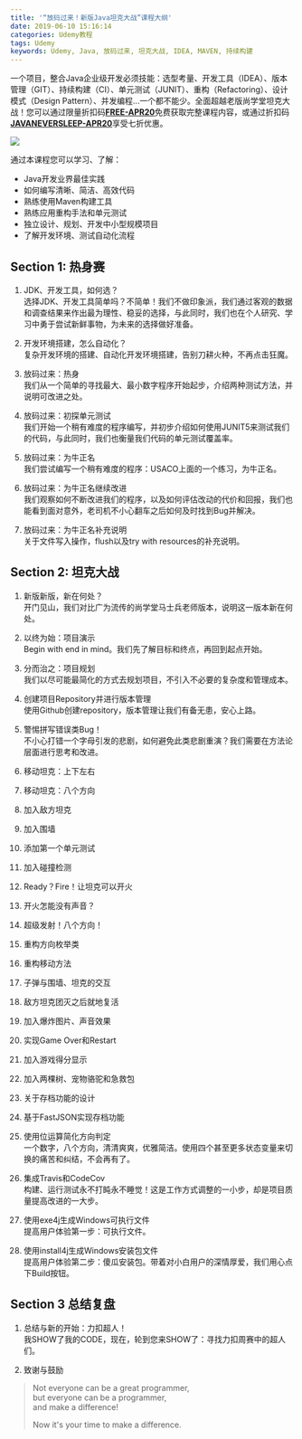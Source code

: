 ```yaml
---
title: '“放码过来！新版Java坦克大战”课程大纲'
date: 2019-06-10 15:16:14
categories: Udemy教程
tags: Udemy
keywords: Udemy, Java, 放码过来, 坦克大战, IDEA, MAVEN, 持续构建
---
```


一个项目，整合Java企业级开发必须技能：选型考量、开发工具（IDEA）、版本管理（GIT）、持续构建（CI）、单元测试（JUNIT）、重构（Refactoring）、设计模式（Design Pattern）、并发编程...一个都不能少。全面超越老版尚学堂坦克大战！您可以通过限量折扣码[**FREE-APR20**](https://www.udemy.com/course/java-tank-war/?couponCode=FREE-APR20)免费获取完整课程内容，或通过折扣码[**JAVANEVERSLEEP-APR20**](https://www.udemy.com/course/java-tank-war/?couponCode=JAVANEVERSLEEP-APR20)享受七折优惠。

[![](https://www.dropbox.com/s/c40u990645zw8lx/Show_Me_The_Code.jpg?dl=1)](https://www.udemy.com/course/java-tank-war/?couponCode=JAVANEVERSLEEP-APR20)<!-- more -->

通过本课程您可以学习、了解：
- Java开发业界最佳实践
- 如何编写清晰、简洁、高效代码
- 熟练使用Maven构建工具
- 熟练应用重构手法和单元测试
- 独立设计、规划、开发中小型规模项目
- 了解开发环境、测试自动化流程

## Section 1: 热身赛
1. JDK、开发工具，如何选？  
选择JDK、开发工具简单吗？不简单！我们不做印象派，我们通过客观的数据和调查结果来作出最为理性、稳妥的选择，与此同时，我们也在个人研究、学习中勇于尝试新鲜事物，为未来的选择做好准备。

2. 开发环境搭建，怎么自动化？  
复杂开发环境的搭建、自动化开发环境搭建，告别刀耕火种，不再点击狂魔。

3. 放码过来：热身  
我们从一个简单的寻找最大、最小数字程序开始起步，介绍两种测试方法，并说明可改进之处。

4. 放码过来：初探单元测试  
我们开始一个稍有难度的程序编写，并初步介绍如何使用JUNIT5来测试我们的代码，与此同时，我们也衡量我们代码的单元测试覆盖率。

5. 放码过来：为牛正名  
我们尝试编写一个稍有难度的程序：USACO上面的一个练习，为牛正名。

6. 放码过来：为牛正名继续改进  
我们观察如何不断改进我们的程序，以及如何评估改动的代价和回报，我们也能看到面对意外，老司机不小心翻车之后如何及时找到Bug并解决。

7. 放码过来：为牛正名补充说明  
关于文件写入操作，flush以及try with resources的补充说明。

## Section 2: 坦克大战
1. 新版新版，新在何处？  
开门见山，我们对比广为流传的尚学堂马士兵老师版本，说明这一版本新在何处。

2. 以终为始：项目演示  
Begin with end in mind。我们先了解目标和终点，再回到起点开始。

3. 分而治之：项目规划  
我们以尽可能最简化的方式去规划项目，不引入不必要的复杂度和管理成本。

4. 创建项目Repository并进行版本管理  
使用Github创建repository，版本管理让我们有备无患，安心上路。

5. 警惕拼写错误类Bug！  
不小心打错一个字母引发的悲剧，如何避免此类悲剧重演？我们需要在方法论层面进行思考和改进。

6. 移动坦克：上下左右

7. 移动坦克：八个方向

8. 加入敌方坦克

9. 加入围墙

10. 添加第一个单元测试

11. 加入碰撞检测

12. Ready？Fire！让坦克可以开火

13. 开火怎能没有声音？

14. 超级发射！八个方向！

15. 重构方向枚举类

16. 重构移动方法

17. 子弹与围墙、坦克的交互

18. 敌方坦克团灭之后就地复活

19. 加入爆炸图片、声音效果

20. 实现Game Over和Restart

21. 加入游戏得分显示

22. 加入两棵树、宠物骆驼和急救包

23. 关于存档功能的设计

24. 基于FastJSON实现存档功能

25. 使用位运算简化方向判定  
一个数字，八个方向，清清爽爽，优雅简洁。使用四个甚至更多状态变量来切换的痛苦和纠结，不会再有了。

26. 集成Travis和CodeCov  
构建、运行测试永不打盹永不睡觉！这是工作方式调整的一小步，却是项目质量提高改进的一大步。

27. 使用exe4j生成Windows可执行文件  
提高用户体验第一步：可执行文件。

28. 使用install4j生成Windows安装包文件  
提高用户体验第二步：傻瓜安装包。带着对小白用户的深情厚爱，我们用心点下Build按钮。

## Section 3 总结复盘
1. 总结与新的开始：力扣超人！  
我SHOW了我的CODE，现在，轮到您来SHOW了：寻找力扣周赛中的超人们。

2. 致谢与鼓励  
> Not everyone can be a great programmer,   
but everyone can be a programmer,  
and make a difference!
> 
> Now it's your time to make a difference.

<script type="text/javascript">
amzn_assoc_placement = "adunit0";
amzn_assoc_search_bar = "true";
amzn_assoc_tracking_id = "javaneversleep-20";
amzn_assoc_ad_mode = "manual";
amzn_assoc_ad_type = "smart";
amzn_assoc_marketplace = "amazon";
amzn_assoc_region = "US";
amzn_assoc_title = "";
amzn_assoc_linkid = "7006aa2cdd12ccf1fc87222b384c9e00";
amzn_assoc_asins = "B01NBEQCA1,0596517335,0201485672,1787285731";
</script>
<script src="//z-na.amazon-adsystem.com/widgets/onejs?MarketPlace=US"></script>